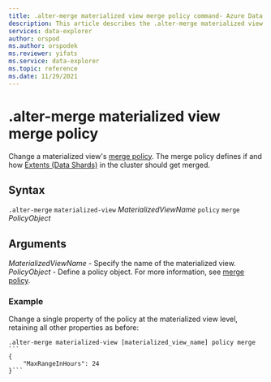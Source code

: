 ```yaml
---
title: .alter-merge materialized view merge policy command- Azure Data Explorer
description: This article describes the .alter-merge materialized view merge policy command in Azure Data Explorer.
services: data-explorer
author: orspod
ms.author: orspodek
ms.reviewer: yifats
ms.service: data-explorer
ms.topic: reference
ms.date: 11/29/2021
---
```

# .alter-merge materialized view merge policy

Change a materialized view's [merge policy](mergepolicy.md). The merge policy defines if and how [Extents (Data Shards)](../management/extents-overview.md) in the cluster should get merged. 
 

## Syntax

`.alter-merge` `materialized-view` *MaterializedViewName* `policy` `merge` *PolicyObject*

## Arguments

*MaterializedViewName* - Specify the name of the materialized view.
*PolicyObject* - Define a policy object. For more information, see  [merge policy](mergepolicy.md).

### Example

Change a single property of the policy at the materialized view level, retaining all other properties as before:

~~~kusto
.alter-merge materialized-view [materialized_view_name] policy merge ```
{
    "MaxRangeInHours": 24
}```
~~~

